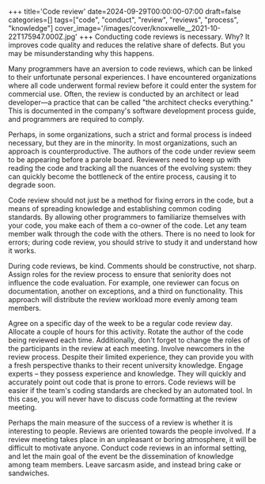 +++
title='Code review'
date=2024-09-29T00:00:00-07:00
draft=false
categories=[]
tags=["code", "conduct", "review", "reviews", "process", "knowledge"]
cover_image='/images/cover/knoxwelle__2021-10-22T175947.000Z.jpg'
+++
Conducting code reviews is necessary. Why? It improves code quality and reduces the relative share of defects. But you may be misunderstanding why this happens.

Many programmers have an aversion to code reviews, which can be linked to their unfortunate personal experiences. I have encountered organizations where all code underwent formal review before it could enter the system for commercial use. Often, the review is conducted by an architect or lead developer—a practice that can be called "the architect checks everything." This is documented in the company's software development process guide, and programmers are required to comply.

Perhaps, in some organizations, such a strict and formal process is indeed necessary, but they are in the minority. In most organizations, such an approach is counterproductive. The authors of the code under review seem to be appearing before a parole board. Reviewers need to keep up with reading the code and tracking all the nuances of the evolving system: they can quickly become the bottleneck of the entire process, causing it to degrade soon.

Code review should not just be a method for fixing errors in the code, but a means of spreading knowledge and establishing common coding standards. By allowing other programmers to familiarize themselves with your code, you make each of them a co-owner of the code. Let any team member walk through the code with the others. There is no need to look for errors; during code review, you should strive to study it and understand how it works.

During code reviews, be kind. Comments should be constructive, not sharp. Assign roles for the review process to ensure that seniority does not influence the code evaluation. For example, one reviewer can focus on documentation, another on exceptions, and a third on functionality. This approach will distribute the review workload more evenly among team members.

Agree on a specific day of the week to be a regular code review day. Allocate a couple of hours for this activity. Rotate the author of the code being reviewed each time. Additionally, don't forget to change the roles of the participants in the review at each meeting. Involve newcomers in the review process. Despite their limited experience, they can provide you with a fresh perspective thanks to their recent university knowledge. Engage experts – they possess experience and knowledge. They will quickly and accurately point out code that is prone to errors. Code reviews will be easier if the team's coding standards are checked by an automated tool. In this case, you will never have to discuss code formatting at the review meeting.

Perhaps the main measure of the success of a review is whether it is interesting to people. Reviews are oriented towards the people involved. If a review meeting takes place in an unpleasant or boring atmosphere, it will be difficult to motivate anyone. Conduct code reviews in an informal setting, and let the main goal of the event be the dissemination of knowledge among team members. Leave sarcasm aside, and instead bring cake or sandwiches.